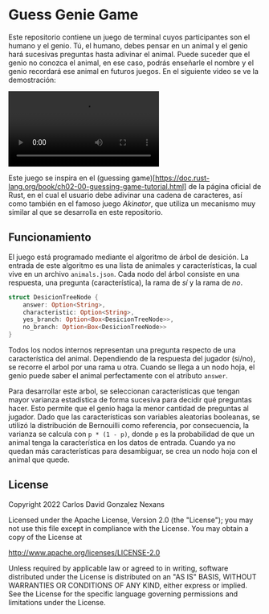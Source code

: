 # Guess Genie Game

Este repositorio contiene un juego de terminal cuyos participantes son el humano y el genio.
Tú, el humano, debes pensar en un animal y el genio hará sucesivas preguntas hasta adivinar el animal.
Puede suceder que el genio no conozca el animal, en ese caso, podrás enseñarle el nombre y el genio recordará
ese animal en futuros juegos. En el siguiente video se ve la demostración:


![](demo.mp4)

Este juego se inspira en el (guessing game)[https://doc.rust-lang.org/book/ch02-00-guessing-game-tutorial.html] de la página oficial de Rust, en el cual el usuario debe adivinar una cadena de caracteres, así como también en el famoso juego *Akinator*, que utiliza un mecanismo muy similar al que se desarrolla en este repositorio.

## Funcionamiento

El juego está programado mediante el algoritmo de árbol de desición. La entrada de este algoritmo
es una lista de animales y características, la cual vive en un archivo `animals.json`. Cada nodo del árbol
consiste en una respuesta, una pregunta (característica), la rama de *sí* y la rama de *no*.

```rust
struct DesicionTreeNode {
    answer: Option<String>,
    characteristic: Option<String>,
    yes_branch: Option<Box<DesicionTreeNode>>,
    no_branch: Option<Box<DesicionTreeNode>>
}
```

Todos los nodos internos representan una pregunta respecto de una característica del animal. Dependiendo de la respuesta del jugador (si/no), se recorre el arbol por una rama u otra. Cuando se llega a un nodo hoja, el genio puede saber el animal perfectamente con el atributo `answer`.

Para desarrollar este arbol, se seleccionan características que tengan mayor varianza estadística de forma sucesiva para decidir qué preguntas hacer. Esto permite que el genio haga la menor cantidad de preguntas al jugador. Dado que las características son variables aleatorias booleanas, se utilizó la distribución de Bernouilli como referencia, por consecuencia, la varianza se calcula con `p * (1 - p)`, donde `p` es la probabilidad de que un animal tenga la característica en los datos de entrada. Cuando ya no quedan más características para desambiguar, se crea un nodo hoja con el animal que quede.

## License

Copyright 2022 Carlos David Gonzalez Nexans

Licensed under the Apache License, Version 2.0 (the "License");
you may not use this file except in compliance with the License.
You may obtain a copy of the License at

  http://www.apache.org/licenses/LICENSE-2.0

Unless required by applicable law or agreed to in writing, software
distributed under the License is distributed on an "AS IS" BASIS,
WITHOUT WARRANTIES OR CONDITIONS OF ANY KIND, either express or implied.
See the License for the specific language governing permissions and
limitations under the License.